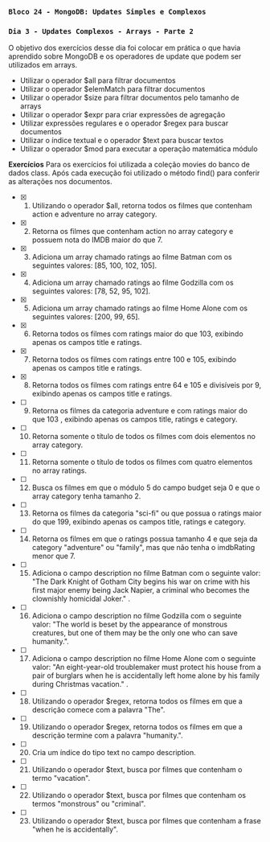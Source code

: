### `Bloco 24 - MongoDB: Updates Simples e Complexos`
### `Dia 3 - Updates Complexos - Arrays - Parte 2`

O objetivo dos exercícios desse dia foi colocar em prática o que havia aprendido sobre MongoDB e os operadores de update que podem ser utilizados em arrays.
  - Utilizar o operador $all para filtrar documentos
  - Utilizar o operador $elemMatch para filtrar documentos
  - Utilizar o operador $size para filtrar documentos pelo tamanho de arrays 
  - Utilizar o operador $expr para criar expressões de agregação
  - Utilizar expressões regulares e o operador $regex para buscar documentos
  - Utilizar o índice textual e o operador $text para buscar textos
  - Utilizar o operador $mod para executar a operação matemática módulo

**Exercícios**
Para os exercícios foi utilizada a coleção movies do banco de dados class. 
Após cada execução foi utilizado o método find() para conferir as alterações nos documentos.

- [x] 1. Utilizando o operador $all, retorna todos os filmes que contenham action e adventure no array category.
- [x] 2. Retorna os filmes que contenham action no array category e possuem nota do IMDB maior do que 7.
- [x] 3. Adiciona um array chamado ratings ao filme Batman com os seguintes valores: [85, 100, 102, 105].
- [x] 4. Adiciona um array chamado ratings ao filme Godzilla com os seguintes valores: [78, 52, 95, 102].
- [x] 5. Adiciona um array chamado ratings ao filme Home Alone com os seguintes valores: [200, 99, 65].
- [x] 6. Retorna todos os filmes com ratings maior do que 103, exibindo apenas os campos title e ratings.
- [x] 7. Retorna todos os filmes com ratings entre 100 e 105, exibindo apenas os campos title e ratings.
- [x] 8. Retorna todos os filmes com ratings entre 64 e 105 e divisíveis por 9, exibindo apenas os campos title e ratings.
- [ ] 9. Retorna os filmes da categoria adventure e com ratings maior do que 103 , exibindo apenas os campos title, ratings e category.
- [ ] 10. Retorna somente o título de todos os filmes com dois elementos no array category.
- [ ] 11. Retorna somente o título de todos os filmes com quatro elementos no array ratings.
- [ ] 12. Busca os filmes em que o módulo 5 do campo budget seja 0 e que o array category tenha tamanho 2.
- [ ] 13. Retorna os filmes da categoria "sci-fi" ou que possua o ratings maior do que 199, exibindo apenas os campos title, ratings e category.
- [ ] 14. Retorna os filmes em que o ratings possua tamanho 4 e que seja da category "adventure" ou "family", mas que não tenha o imdbRating menor que 7.
- [ ] 15. Adiciona o campo description no filme Batman com o seguinte valor: "The Dark Knight of Gotham City begins his war on crime with his first major enemy being Jack Napier, a criminal who becomes the clownishly homicidal Joker." .
- [ ] 16. Adiciona o campo description no filme Godzilla com o seguinte valor: "The world is beset by the appearance of monstrous creatures, but one of them may be the only one who can save humanity.".
- [ ] 17. Adiciona o campo description no filme Home Alone com o seguinte valor: "An eight-year-old troublemaker must protect his house from a pair of burglars when he is accidentally left home alone by his family during Christmas vacation." .
- [ ] 18. Utilizando o operador $regex, retorna todos os filmes em que a descrição comece com a palavra "The".
- [ ] 19. Utilizando o operador $regex, retorna todos os filmes em que a descrição termine com a palavra "humanity.".
- [ ] 20. Cria um índice do tipo text no campo description.
- [ ] 21. Utilizando o operador $text, busca por filmes que contenham o termo "vacation".
- [ ] 22. Utilizando o operador $text, busca por filmes que contenham os termos "monstrous" ou "criminal".
- [ ] 23. Utilizando o operador $text, busca por filmes que contenham a frase "when he is accidentally".
